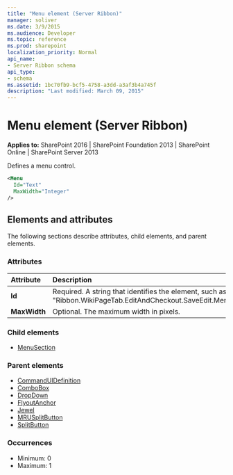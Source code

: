 ```yaml
---
title: "Menu element (Server Ribbon)"
manager: soliver
ms.date: 3/9/2015
ms.audience: Developer
ms.topic: reference
ms.prod: sharepoint
localization_priority: Normal
api_name:
- Server Ribbon schema
api_type:
- schema
ms.assetid: 1bc70fb9-bcf5-4758-a3dd-a3af3b4a745f
description: "Last modified: March 09, 2015"
---
```


# Menu element (Server Ribbon)

**Applies to:** SharePoint 2016 | SharePoint Foundation 2013 | SharePoint Online | SharePoint Server 2013
  
Defines a menu control.
  
```XML
<Menu
  Id="Text"
  MaxWidth="Integer"
/>
```

## Elements and attributes

The following sections describe attributes, child elements, and parent elements.

### Attributes

|**Attribute**|**Description**|
|:-----|:-----|
|**Id** <br/> |Required. A string that identifies the element, such as "Ribbon.WikiPageTab.EditAndCheckout.SaveEdit.Menu".  <br/> |
|**MaxWidth** <br/> |Optional. The maximum width in pixels.  <br/> |
   
### Child elements

- [MenuSection](menusection-element.md)
   
### Parent elements

- [CommandUIDefinition](commanduidefinition-element.md) 
- [ComboBox](combobox-element.md) 
- [DropDown](dropdown-element.md) 
- [FlyoutAnchor](flyoutanchor-element.md) 
- [Jewel](jewel-element.md) 
- [MRUSplitButton](mrusplitbutton-element.md) 
- [SplitButton](splitbutton-element.md) 
   
### Occurrences

- Minimum: 0
- Maximum: 1  
   

